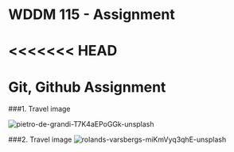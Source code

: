# WDDM 115 - Assignment

<<<<<<< HEAD
=======
# Git, Github Assignment

###1. Travel image

![pietro-de-grandi-T7K4aEPoGGk-unsplash](https://user-images.githubusercontent.com/97710314/154193609-10b8eea5-6fe8-447c-a630-c8ab5592c172.jpg)


###2. Travel image
![rolands-varsbergs-miKmVyq3qhE-unsplash](https://user-images.githubusercontent.com/97710314/154297133-f4fa5323-7679-49cb-b2d0-8203d3a13a78.jpg)
